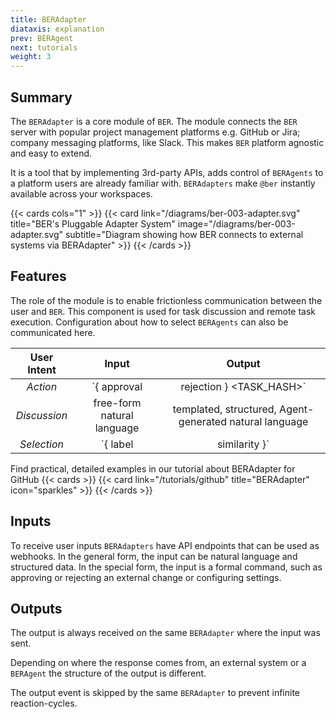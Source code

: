 ```yaml
---
title: BERAdapter
diataxis: explanation
prev: BERAgent
next: tutorials
weight: 3
---
```


## Summary
The `BERAdapter` is a core module of `BER`. The module connects the `BER` server with popular project management platforms e.g. GitHub or Jira; company messaging platforms, like Slack. This makes `BER` platform agnostic and easy to extend.

It is a tool that by implementing 3rd-party APIs, adds control of `BERAgents` to a platform users are already familiar with. `BERAdapters` make `@ber` instantly available across your workspaces.

{{< cards cols="1" >}}
  {{< card link="/diagrams/ber-003-adapter.svg" title="BER's Pluggable Adapter System" image="/diagrams/ber-003-adapter.svg" subtitle="Diagram showing how BER connects to external systems via BERAdapter" >}}
{{< /cards >}}


## Features
The role of the module is to enable frictionless communication between the user and `BER`. This component is used for task discussion and remote task execution. Configuration about how to select `BERAgents` can also be communicated here.

| User Intent  |           Input            |                         Output                          |
| :----------: | :------------------------: | :-----------------------------------------------------: |
|   *Action*   |        `{ approval         |                rejection } <TASK_HASH>`                 | external system response                                |
| *Discussion* | free-form natural language | templated, structured, Agent-generated natural language |
| *Selection*  |          `{ label          |                      similarity }`                      | templated, structured, Agent-generated natural language |

Find practical, detailed examples in our tutorial about BERAdapter for GitHub
{{< cards >}}
  {{< card link="/tutorials/github" title="BERAdapter" icon="sparkles" >}}
{{< /cards >}}

## Inputs
To receive user inputs `BERAdapters` have API endpoints that can be used as webhooks. In the general form, the input can be natural language and structured data. In the special form, the input is a formal command, such as approving or rejecting an external change or configuring settings.


## Outputs
The output is always received on the same `BERAdapter` where the input was sent.

Depending on where the response comes from, an external system or a `BERAgent` the structure of the output is different.

The output event is skipped by the same `BERAdapter` to prevent infinite reaction-cycles.

